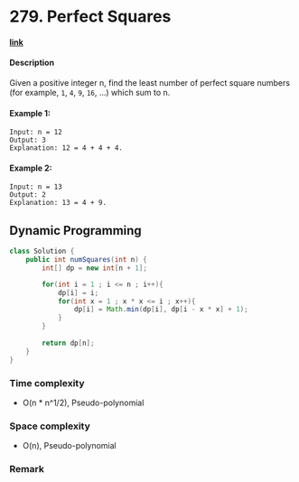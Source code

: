 # 279. Perfect Squares

#### [link](https://leetcode.com/problems/perfect-squares/)

#### Description
Given a positive integer n, find the least number of perfect square numbers (for example, `1`, `4`, `9`, `16`, ...) which sum to n.

#### Example 1:
```
Input: n = 12
Output: 3 
Explanation: 12 = 4 + 4 + 4.
```
#### Example 2:
```
Input: n = 13
Output: 2
Explanation: 13 = 4 + 9.
```

## Dynamic Programming
```java
class Solution {
    public int numSquares(int n) {
        int[] dp = new int[n + 1];

        for(int i = 1 ; i <= n ; i++){
            dp[i] = i;
            for(int x = 1 ; x * x <= i ; x++){
                dp[i] = Math.min(dp[i], dp[i - x * x] + 1);
            }
        }
        
        return dp[n];
    }
}
```

### Time complexity
* O(n * n^1/2), Pseudo-polynomial
### Space complexity
* O(n), Pseudo-polynomial
### Remark